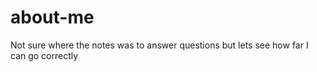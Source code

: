 # about-me
Not sure where the notes was to answer questions but lets see how far I can go correctly 
